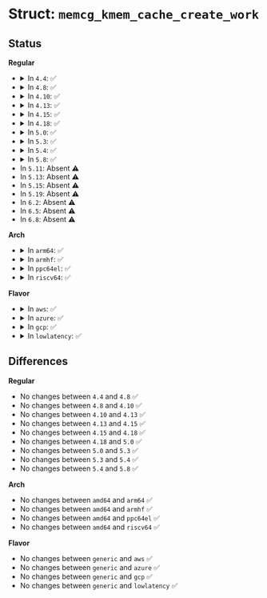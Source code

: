 # Struct: <code>memcg_kmem_cache_create_work</code>

## Status
<b>Regular</b>
<ul>
<li>
<details>
<summary>In <code>4.4</code>: ✅</summary>

```c
struct memcg_kmem_cache_create_work {
    struct mem_cgroup *memcg;
    struct kmem_cache *cachep;
    struct work_struct work;
};
```
</details>
</li>
<li>
<details>
<summary>In <code>4.8</code>: ✅</summary>

```c
struct memcg_kmem_cache_create_work {
    struct mem_cgroup *memcg;
    struct kmem_cache *cachep;
    struct work_struct work;
};
```
</details>
</li>
<li>
<details>
<summary>In <code>4.10</code>: ✅</summary>

```c
struct memcg_kmem_cache_create_work {
    struct mem_cgroup *memcg;
    struct kmem_cache *cachep;
    struct work_struct work;
};
```
</details>
</li>
<li>
<details>
<summary>In <code>4.13</code>: ✅</summary>

```c
struct memcg_kmem_cache_create_work {
    struct mem_cgroup *memcg;
    struct kmem_cache *cachep;
    struct work_struct work;
};
```
</details>
</li>
<li>
<details>
<summary>In <code>4.15</code>: ✅</summary>

```c
struct memcg_kmem_cache_create_work {
    struct mem_cgroup *memcg;
    struct kmem_cache *cachep;
    struct work_struct work;
};
```
</details>
</li>
<li>
<details>
<summary>In <code>4.18</code>: ✅</summary>

```c
struct memcg_kmem_cache_create_work {
    struct mem_cgroup *memcg;
    struct kmem_cache *cachep;
    struct work_struct work;
};
```
</details>
</li>
<li>
<details>
<summary>In <code>5.0</code>: ✅</summary>

```c
struct memcg_kmem_cache_create_work {
    struct mem_cgroup *memcg;
    struct kmem_cache *cachep;
    struct work_struct work;
};
```
</details>
</li>
<li>
<details>
<summary>In <code>5.3</code>: ✅</summary>

```c
struct memcg_kmem_cache_create_work {
    struct mem_cgroup *memcg;
    struct kmem_cache *cachep;
    struct work_struct work;
};
```
</details>
</li>
<li>
<details>
<summary>In <code>5.4</code>: ✅</summary>

```c
struct memcg_kmem_cache_create_work {
    struct mem_cgroup *memcg;
    struct kmem_cache *cachep;
    struct work_struct work;
};
```
</details>
</li>
<li>
<details>
<summary>In <code>5.8</code>: ✅</summary>

```c
struct memcg_kmem_cache_create_work {
    struct mem_cgroup *memcg;
    struct kmem_cache *cachep;
    struct work_struct work;
};
```
</details>
</li>
<li>
In <code>5.11</code>: Absent ⚠️
</li>
<li>
In <code>5.13</code>: Absent ⚠️
</li>
<li>
In <code>5.15</code>: Absent ⚠️
</li>
<li>
In <code>5.19</code>: Absent ⚠️
</li>
<li>
In <code>6.2</code>: Absent ⚠️
</li>
<li>
In <code>6.5</code>: Absent ⚠️
</li>
<li>
In <code>6.8</code>: Absent ⚠️
</li>
</ul>
<b>Arch</b>
<ul>
<li>
<details>
<summary>In <code>arm64</code>: ✅</summary>

```c
struct memcg_kmem_cache_create_work {
    struct mem_cgroup *memcg;
    struct kmem_cache *cachep;
    struct work_struct work;
};
```
</details>
</li>
<li>
<details>
<summary>In <code>armhf</code>: ✅</summary>

```c
struct memcg_kmem_cache_create_work {
    struct mem_cgroup *memcg;
    struct kmem_cache *cachep;
    struct work_struct work;
};
```
</details>
</li>
<li>
<details>
<summary>In <code>ppc64el</code>: ✅</summary>

```c
struct memcg_kmem_cache_create_work {
    struct mem_cgroup *memcg;
    struct kmem_cache *cachep;
    struct work_struct work;
};
```
</details>
</li>
<li>
<details>
<summary>In <code>riscv64</code>: ✅</summary>

```c
struct memcg_kmem_cache_create_work {
    struct mem_cgroup *memcg;
    struct kmem_cache *cachep;
    struct work_struct work;
};
```
</details>
</li>
</ul>
<b>Flavor</b>
<ul>
<li>
<details>
<summary>In <code>aws</code>: ✅</summary>

```c
struct memcg_kmem_cache_create_work {
    struct mem_cgroup *memcg;
    struct kmem_cache *cachep;
    struct work_struct work;
};
```
</details>
</li>
<li>
<details>
<summary>In <code>azure</code>: ✅</summary>

```c
struct memcg_kmem_cache_create_work {
    struct mem_cgroup *memcg;
    struct kmem_cache *cachep;
    struct work_struct work;
};
```
</details>
</li>
<li>
<details>
<summary>In <code>gcp</code>: ✅</summary>

```c
struct memcg_kmem_cache_create_work {
    struct mem_cgroup *memcg;
    struct kmem_cache *cachep;
    struct work_struct work;
};
```
</details>
</li>
<li>
<details>
<summary>In <code>lowlatency</code>: ✅</summary>

```c
struct memcg_kmem_cache_create_work {
    struct mem_cgroup *memcg;
    struct kmem_cache *cachep;
    struct work_struct work;
};
```
</details>
</li>
</ul>

## Differences
<b>Regular</b>
<ul>
<li>
No changes between <code>4.4</code> and <code>4.8</code> ✅
</li>
<li>
No changes between <code>4.8</code> and <code>4.10</code> ✅
</li>
<li>
No changes between <code>4.10</code> and <code>4.13</code> ✅
</li>
<li>
No changes between <code>4.13</code> and <code>4.15</code> ✅
</li>
<li>
No changes between <code>4.15</code> and <code>4.18</code> ✅
</li>
<li>
No changes between <code>4.18</code> and <code>5.0</code> ✅
</li>
<li>
No changes between <code>5.0</code> and <code>5.3</code> ✅
</li>
<li>
No changes between <code>5.3</code> and <code>5.4</code> ✅
</li>
<li>
No changes between <code>5.4</code> and <code>5.8</code> ✅
</li>
</ul>
<b>Arch</b>
<ul>
<li>
No changes between <code>amd64</code> and <code>arm64</code> ✅
</li>
<li>
No changes between <code>amd64</code> and <code>armhf</code> ✅
</li>
<li>
No changes between <code>amd64</code> and <code>ppc64el</code> ✅
</li>
<li>
No changes between <code>amd64</code> and <code>riscv64</code> ✅
</li>
</ul>
<b>Flavor</b>
<ul>
<li>
No changes between <code>generic</code> and <code>aws</code> ✅
</li>
<li>
No changes between <code>generic</code> and <code>azure</code> ✅
</li>
<li>
No changes between <code>generic</code> and <code>gcp</code> ✅
</li>
<li>
No changes between <code>generic</code> and <code>lowlatency</code> ✅
</li>
</ul>
